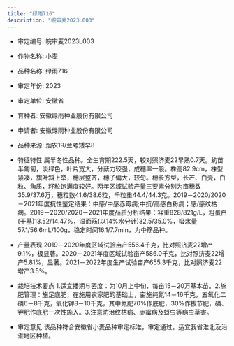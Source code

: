 ```yaml
---
title: "绿雨716"
description: "皖审麦2023L003"
---
```

* 审定编号:  皖审麦2023L003

*  作物名称:  小麦

*  品种名称:  绿雨716

*  审定年份:  2023

*  审定单位:  安徽省

* 育种者:  安徽绿雨种业股份有限公司

*  申请者:  安徽绿雨种业股份有限公司

*  品种来源:  烟农19/兰考矮早8

*  特征特性
属半冬性品种。全生育期222.5天，较对照济麦22早熟0.7天。幼苗半匍匐，淡绿色，叶片宽大，分蘖力较强，成穗率一般。株高82.9cm，株型紧凑，旗叶斜上举，穗层整齐，穗子偏大，较匀。穗长方型，长芒、白壳，白粒、角质，籽粒饱满度较好。两年区域试验产量三要素分别为亩穗数35.9/37.6万，穗粒数41.6/38.6粒，千粒重44.4/44.3克。2019－2020/2020－2021年度抗性鉴定结果：中感/中感赤霉病;中抗/高感白粉病；感/感纹枯病。2019－2020/2020－2021年度品质分析结果：容重828/821g/L，粗蛋白(干基)13.52/14.47%，湿面筋(以14%水分计)32.5/35.0%，吸水量57.1/56.6mL/100g，稳定时间16.1/7.7min，为中筋品种。

*  产量表现
2019－2020年度区域试验亩产556.4千克，比对照济麦22增产9.1%，极显著。2020－2021年度区域试验亩产586.0千克，比对照济麦22增产5.81%，显著。2021－2022年度生产试验亩产655.3千克，比对照济麦22增产3.5%。

*  栽培技术要点
1.适宜播期与密度：为10月上中旬，每亩15－20万基本苗。2.施肥管理：施足底肥，在施用农家肥的基础上，亩施纯氮14－16千克，五氧化二磷6－8千克，氧化钾8－10千克，其中氮肥70%作底肥，30%作拔节肥，磷、钾肥作底肥一次性施入。3.注意防治纹枯病、赤霉病及蚜虫等病虫草害。

*  审定意见
该品种符合安徽省小麦品种审定标准，审定通过。适宜我省淮北及沿淮地区种植。
